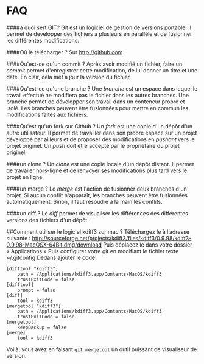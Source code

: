 FAQ
=====

####à quoi sert GIT?
Git est un logiciel de gestion de versions portable. Il permet de developper des fichiers à plusieurs en parallèle et de fusionner les différentes modifications.

####Où le télécharger ?
Sur http://github.com

####Qu'est-ce qu'un commit ?
Après avoir modifié un fichier, faire un *commit* permet d'enregistrer cette modification, de lui donner un titre et une date. En clair, cela met à jour la version du fichier.

####Qu'est-ce qu'une branche ?
Une *branche* est un espace dans lequel le travail effectué ne modifiera pas le fichier dans les autres branches. Une branche permet de développer son travail dans un conteneur propre et isolé. Les branches peuvent être fusionnées pour mettre en commun les modifications faites aux fichiers.

####Qu'est qu'un fork sur Github ?
Un *fork* est une copie d'un dépôt d'un autre utilisateur. Il permet de travailler dans son propre espace sur un projet développé par ailleurs et de proposer des modifications en *pushant* vers le projet originel. Un *push* doit être accepté par le propriétaire du projet originel.

####un clone ?
Un *clone* est une copie locale d'un dépôt distant. Il permet de travailer hors-ligne et de renvoyer ses modifications plus tard vers le projet en ligne.

####un merge ?
Le *merge* est l'action de fusionner deux branches d'un projet. Si aucun conflit n'apparaît, les branches peuvent être fusionnées automatiquement.  Sinon, il faut résoudre à la main les conflits.

####un diff ?
Le *diff* permet de visualiser les différences des différentes versions des fichiers d'un dépôt. 

##Comment utiliser le logiciel kdiff3 sur mac ?
Téléchargez le à l’adresse suivante : http://sourceforge.net/projects/kdiff3/files/kdiff3/0.9.98/kdiff3-0.9.98-MacOSX-64Bit.dmg/download
Puis déplacez le dans votre dossier « Applications »
Puis configurer votre git en modifiant le fichier texte ~/.gitconfig
Dedans ajouter le code 

```
[difftool "kdiff3"]
    path = /Applications/kdiff3.app/Contents/MacOS/kdiff3
    trustExitCode = false
[difftool]
    prompt = false
[diff]
    tool = kdiff3
[mergetool "kdiff3"]
    path = /Applications/kdiff3.app/Contents/MacOS/kdiff3
    trustExitCode = false
[mergetool]
    keepBackup = false
[merge]
    tool = kdiff3
```

Voilà, vous avez en faisant ```git mergetool``` un outil puissant de visualiseur de version.
